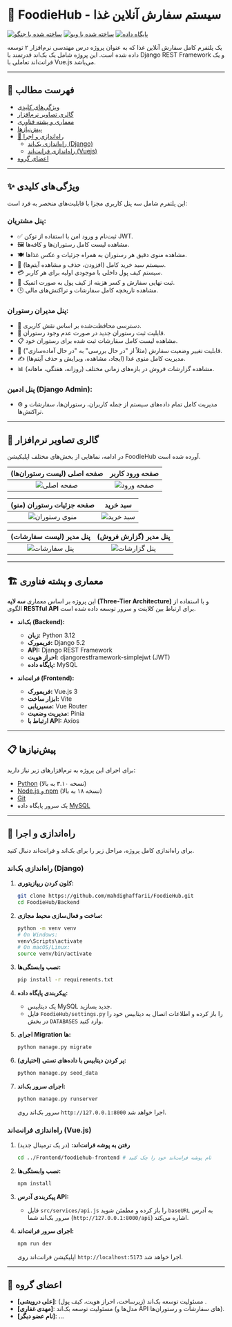 # 🍔 FoodieHub - سیستم سفارش آنلاین غذا

[![ساخته شده با جنگو](https://img.shields.io/badge/Backend-Django-092E20?style=for-the-badge&logo=django)](https://www.djangoproject.com/)
[![ساخته شده با ویو](https://img.shields.io/badge/Frontend-Vue.js-4FC08D?style=for-the-badge&logo=vue.js)](https://vuejs.org/)
[![پایگاه داده](https://img.shields.io/badge/Database-MySQL-4479A1?style=for-the-badge&logo=mysql)](https://www.mysql.com/)

یک پلتفرم کامل سفارش آنلاین غذا که به عنوان پروژه درس مهندسی نرم‌افزار ۲ توسعه داده شده است. این پروژه شامل یک بک‌اند قدرتمند با Django REST Framework و یک فرانت‌اند تعاملی با Vue.js می‌باشد.

---

## 📜 فهرست مطالب

- [ویژگی‌های کلیدی](#-ویژگی‌های-کلیدی)
- [گالری تصاویر نرم‌افزار](#-گالری-تصاویر-نرم‌افزار)
- [معماری و پشته فناوری](#-معماری-و-پشته-فناوری)
- [پیش‌نیازها](#-پیش‌نیازها)
- [🚀 راه‌اندازی و اجرا](#-راه‌اندازی-و-اجرا)
  - [راه‌اندازی بک‌اند (Django)](#راه‌اندازی-بک‌اند-django)
  - [راه‌اندازی فرانت‌اند (Vuejs)](#راه‌اندازی-فرانت‌اند-vuejs)
- [اعضای گروه](#-اعضای-گروه)

---

## ✨ ویژگی‌های کلیدی

این پلتفرم شامل سه پنل کاربری مجزا با قابلیت‌های منحصر به فرد است:

### پنل مشتریان:
- ✅ ثبت‌نام و ورود امن با استفاده از توکن JWT.
- 🖼️ مشاهده لیست کامل رستوران‌ها و کافه‌ها.
- 🍽️ مشاهده منوی دقیق هر رستوران به همراه جزئیات و عکس غذاها.
- 🛒 سیستم سبد خرید کامل (افزودن، حذف و مشاهده آیتم‌ها).
- 💳 سیستم کیف پول داخلی با موجودی اولیه برای هر کاربر.
- 🧾 ثبت نهایی سفارش و کسر هزینه از کیف پول به صورت اتمیک.
- 🕒 مشاهده تاریخچه کامل سفارشات و تراکنش‌های مالی.

### پنل مدیران رستوران:
- 🔐 دسترسی محافظت‌شده بر اساس نقش کاربری.
- 🏪 قابلیت ثبت رستوران جدید در صورت عدم وجود رستوران.
- 📋 مشاهده لیست کامل سفارشات ثبت شده برای رستوران خود.
- 🔄 قابلیت تغییر وضعیت سفارش (مثلاً از "در حال بررسی" به "در حال آماده‌سازی").
- ✍️ مدیریت کامل منوی غذا (ایجاد، مشاهده، ویرایش و حذف آیتم‌ها).
- 📊 مشاهده گزارشات فروش در بازه‌های زمانی مختلف (روزانه، هفتگی، ماهانه).

### پنل ادمین (Django Admin):
- ⚙️ مدیریت کامل تمام داده‌های سیستم از جمله کاربران، رستوران‌ها، سفارشات و تراکنش‌ها.

---

## 📸 گالری تصاویر نرم‌افزار

در ادامه، نماهایی از بخش‌های مختلف اپلیکیشن FoodieHub آورده شده است.

| صفحه اصلی (لیست رستوران‌ها) | صفحه ورود کاربر |
| :---: | :---: |
| ![صفحه اصلی](docs/screenshots/home-page.png) | ![صفحه ورود](docs/screenshots/login-page.png) |

| صفحه جزئیات رستوران (منو) | سبد خرید |
| :---: | :---: |
| ![منوی رستوران](docs/screenshots/menu-page.png) | ![سبد خرید](docs/screenshots/cart-component.png) |

| پنل مدیر (لیست سفارشات) | پنل مدیر (گزارش فروش) |
| :---: | :---: |
| ![پنل سفارشات](docs/screenshots/manager-orders.png) | ![پنل گزارشات](docs/screenshots/manager-reports.png) |

---

## 🏗️ معماری و پشته فناوری

این پروژه بر اساس معماری **سه لایه (Three-Tier Architecture)** و با استفاده از الگوی **RESTful API** برای ارتباط بین کلاینت و سرور توسعه داده شده است.

- **بک‌اند (Backend):**
  - **زبان:** Python 3.12
  - **فریمورک:** Django 5.2
  - **API:** Django REST Framework
  - **احراز هویت:** djangorestframework-simplejwt (JWT)
  - **پایگاه داده:** MySQL

- **فرانت‌اند (Frontend):**
  - **فریمورک:** Vue.js 3
  - **ابزار ساخت:** Vite
  - **مسیریابی:** Vue Router
  - **مدیریت وضعیت:** Pinia
  - **ارتباط با API:** Axios

---

## 📋 پیش‌نیازها

برای اجرای این پروژه به نرم‌افزارهای زیر نیاز دارید:
- [Python](https://www.python.org/downloads/) (نسخه ۳.۱۰ به بالا)
- [Node.js و npm](https://nodejs.org/) (نسخه ۱۸ به بالا)
- [Git](https://git-scm.com/downloads/)
- یک سرور پایگاه داده [MySQL](https://dev.mysql.com/downloads/mysql/)

---

## 🚀 راه‌اندازی و اجرا

برای راه‌اندازی کامل پروژه، مراحل زیر را برای بک‌اند و فرانت‌اند دنبال کنید.

### راه‌اندازی بک‌اند (Django)

1.  **کلون کردن ریپازیتوری:**
    ```bash
    git clone https://github.com/mahdighaffarii/FoodieHub.git
    cd FoodieHub/Backend
    ```

2.  **ساخت و فعال‌سازی محیط مجازی:**
    ```bash
    python -m venv venv
    # On Windows:
    venv\Scripts\activate
    # On macOS/Linux:
    source venv/bin/activate
    ```

3.  **نصب وابستگی‌ها:**
    ```bash
    pip install -r requirements.txt
    ```

4.  **پیکربندی پایگاه داده:**
    - یک دیتابیس MySQL جدید بسازید.
    - فایل `FoodieHub/settings.py` را باز کرده و اطلاعات اتصال به دیتابیس خود را در بخش `DATABASES` وارد کنید.

5.  **اجرای Migration ها:**
    ```bash
    python manage.py migrate
    ```

6.  **(اختیاری) پر کردن دیتابیس با داده‌های تستی:**
    ```bash
    python manage.py seed_data
    ```

7.  **اجرای سرور بک‌اند:**
    ```bash
    python manage.py runserver
    ```
    سرور بک‌اند روی `http://127.0.0.1:8000` اجرا خواهد شد.

### راه‌اندازی فرانت‌اند (Vue.js)

1.  **رفتن به پوشه فرانت‌اند:** (در یک ترمینال جدید)
    ```bash
    cd ../Frontend/foodiehub-frontend # نام پوشه فرانت‌اند خود را چک کنید
    ```

2.  **نصب وابستگی‌ها:**
    ```bash
    npm install
    ```

3.  **پیکربندی آدرس API:**
    - فایل `src/services/api.js` را باز کرده و مطمئن شوید `baseURL` به آدرس سرور بک‌اند شما (`http://127.0.0.1:8000/api`) اشاره می‌کند.

4.  **اجرای سرور فرانت‌اند:**
    ```bash
    npm run dev
    ```
    اپلیکیشن فرانت‌اند روی `http://localhost:5173` اجرا خواهد شد.

---

## 👥 اعضای گروه

- **[علی درویشی]**: مسئولیت توسعه بک‌اند (زیرساخت، احراز هویت، کیف پول) .
- **[مهدی غفاری]**: مسئولیت توسعه بک‌اند (مدل‌ها و API های سفارشات و رستوران‌ها).
- **[نام عضو دیگر]**: ...
